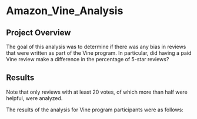 # Amazon_Vine_Analysis

## Project Overview
The goal of this analysis was to determine if there was any bias in reviews that were written as part of the Vine program. In particular, did having a paid Vine review make a difference in the percentage of 5-star reviews? 

## Results
Note that only reviews with at least 20 votes, of which more than half were helpful, were analyzed. 

The results of the analysis for Vine program participants were as follows:   





